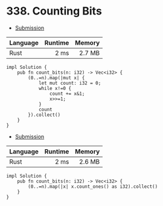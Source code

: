 # 338. Counting Bits
- [Submission](https://leetcode.com/submissions/detail/1042418075/)

| Language | Runtime | Memory |
| :-       |       -:|      -:|
| Rust | 2 ms | 2.7 MB |
```
impl Solution {
    pub fn count_bits(n: i32) -> Vec<i32> {
        (0..=n).map(|mut x| {
            let mut count: i32 = 0;
            while x!=0 {
                count += x&1;
                x>>=1;
            }
            count
        }).collect()
    }
}
```
- [Submission](https://leetcode.com/submissions/detail/1037881535/)

| Language | Runtime | Memory |
| :-       |       -:|      -:|
| Rust | 2 ms | 2.6 MB |
```
impl Solution {
    pub fn count_bits(n: i32) -> Vec<i32> {
        (0..=n).map(|x| x.count_ones() as i32).collect()
    }
}
```
